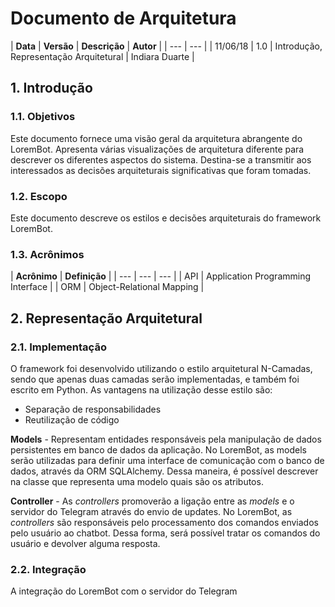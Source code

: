 # Documento de Arquitetura

| **Data** | **Versão** | **Descrição** | **Autor** |
| --- | --- |
| 11/06/18 | 1.0 | Introdução, Representação Arquitetural | Indiara Duarte |

## 1. Introdução

### 1.1. Objetivos

Este documento fornece uma visão geral da arquitetura abrangente do LoremBot. Apresenta várias visualizações de arquitetura diferente para descrever os diferentes aspectos do sistema. Destina-se a transmitir aos interessados as decisões arquiteturais significativas que foram tomadas.

### 1.2. Escopo

Este documento descreve os estilos e decisões arquiteturais do framework LoremBot.

### 1.3. Acrônimos 

| **Acrônimo** | **Definição** |
| --- | --- | --- |
| API | Application Programming Interface |
| ORM | Object-Relational Mapping |

## 2. Representação Arquitetural 

### 2.1. Implementação

O framework foi desenvolvido utilizando o estilo arquitetural N-Camadas, sendo que apenas duas camadas serão implementadas, e também foi escrito em Python. As vantagens na utilização desse estilo são:

* Separação de responsabilidades
* Reutilização de código

**Models** - Representam entidades responsáveis pela manipulação de dados persistentes em banco de dados da aplicação. No LoremBot, as models serão utilizadas para definir uma interface de comunicação com o banco de dados, através da ORM SQLAlchemy. Dessa maneira, é possível descrever na classe que representa uma modelo quais são os atributos.

**Controller** - As _controllers_ promoverão a ligação entre as _models_ e o servidor do Telegram através do envio de updates. No LoremBot, as _controllers_ são responsáveis pelo processamento dos comandos enviados pelo usuário ao chatbot. Dessa forma, será possível tratar os comandos do usuário e devolver alguma resposta.

### 2.2. Integração

A integração do LoremBot com o servidor do Telegram

